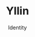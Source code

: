 ---
title: Yllin
subtitle: Identity
description: "Logotype, 2015\nDesign: Oliver Boulton\nDesign: Oliver Boulton

"
---
